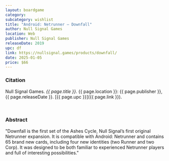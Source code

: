 ```yaml
---
layout: boardgame
category:
subcategory: wishlist
title: "Android: Netrunner – Downfall"
author: Null Signal Games
location: Web
publisher: Null Signal Games
releaseDate: 2019
upc: df
link: https://nullsignal.games/products/downfall/
date: 2025-01-05
price: $66
---
```


### Citation

Null Signal Games. *{{ page.title }}.* {{ page.location }}: {{ page.publisher }}, {{ page.releaseDate }}. [{{ page.upc }}]({{ page.link }}).

<br>


### Abstract

"Downfall is the first set of the Ashes Cycle, Null Signal’s first original Netrunner expansion. It is compatible with Android: Netrunner and contains 65 brand new cards, including four new identities (two Runner and two Corp). It was designed to be both familiar to experienced Netrunner players and full of interesting possibilities."
